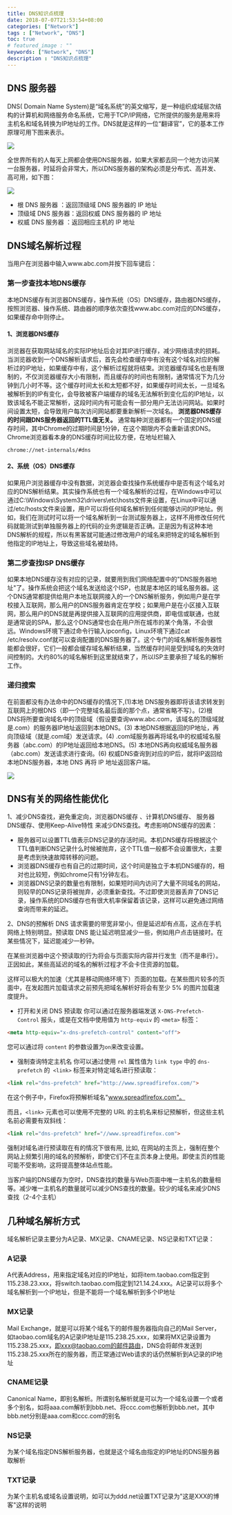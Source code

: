 ```yaml
---
title: DNS知识点梳理
date: 2018-07-07T21:53:54+08:00
categories: ["Network"]
tags : ["Network", "DNS"]
toc: true
# featured_image : ""
keywords: ["Network", "DNS"]
description : "DNS知识点梳理"
---
```



## DNS 服务器
DNS( Domain Name System)是“域名系统”的英文缩写，是一种组织成域层次结构的计算机和网络服务命名系统，它用于TCP/IP网络，它所提供的服务是用来将主机名和域名转换为IP地址的工作。DNS就是这样的一位“翻译官”，它的基本工作原理可用下图来表示。


![](https://img-1256541035.cos.ap-shanghai.myqcloud.com/imgs/dns-dns02.png)


全世界所有的人每天上网都会使用DNS服务器，如果大家都去同一个地方访问某一台服务器，时延将会非常大，所以DNS服务器的架构必须是分布式、高并发、高可用，如下图：

![](https://img-1256541035.cos.ap-shanghai.myqcloud.com/imgs/dns-dns01.jpg)


- 根 DNS 服务器 ：返回顶级域 DNS 服务器的 IP 地址
- 顶级域 DNS 服务器：返回权威 DNS 服务器的 IP 地址
- 权威 DNS 服务器 ：返回相应主机的 IP 地址

## DNS域名解析过程
当用户在浏览器中输入www.abc.com并按下回车键后：

### 第一步查找本地DNS缓存
本地DNS缓存有浏览器DNS缓存，操作系统（OS）DNS缓存，路由器DNS缓存，按照浏览器、操作系统、路由器的顺序依次查找www.abc.com对应的DNS缓存，如果缓存命中则停止。

#### 1、浏览器DNS缓存
浏览器在获取网站域名的实际IP地址后会对其IP进行缓存，减少网络请求的损耗。
当浏览器收到一个DNS解析请求后，首先会检查缓存中有没有这个域名对应的解析过的IP地址，如果缓存中有，这个解析过程就将结束。浏览器缓存域名也是有限制的，不仅浏览器缓存大小有限制，而且缓存的时间也有限制，通常情况下为几分钟到几小时不等。这个缓存时间太长和太短都不好，如果缓存时间太长，一旦域名被解析到的IP有变化，会导致被客户端缓存的域名无法解析到变化后的IP地址，以致该域名不能正常解析，这段时间内有可能会有一部分用户无法访问网站。如果时间设置太短，会导致用户每次访问网站都要重新解析一次域名。
**浏览器DNS缓存的时间跟DNS服务器返回的TTL值无关。**
通常每种浏览器都有一个固定的DNS缓存时间，其中Chrome的过期时间是1分钟，在这个期限内不会重新请求DNS。Chrome浏览器看本身的DNS缓存时间比较方便，在地址栏输入
```
chrome://net-internals/#dns
```
#### 2、系统（OS）DNS缓存
如果用户浏览器缓存中没有数据，浏览器会查找操作系统缓存中是否有这个域名对应的DNS解析结果。其实操作系统也有一个域名解析的过程，在Windows中可以通过C:\Windows\System32\drivers\etc\hosts文件来设置，在Linux中可以通过/etc/hosts文件来设置，用户可以将任何域名解析到任何能够访问的IP地址。例如，我们在测试时可以将一个域名解析到一台测试服务器上，这样不用修改任何代码就能测试到单独服务器上的代码的业务逻辑是否正确。正是因为有这种本地DNS解析的规程，所以有黑客就可能通过修改用户的域名来把特定的域名解析到他指定的IP地址上，导致这些域名被劫持。

### 第二步查找ISP DNS缓存
如果本地DNS缓存没有对应的记录，就要用到我们网络配置中的"DNS服务器地址"了。操作系统会把这个域名发送给这个ISP，也就是本地区的域名服务器。这个DNS通常都提供给用户本地互联网接入的一个DNS解析服务，例如用户是在学校接入互联网，那么用户的DNS服务器肯定在学校；如果用户是在小区接入互联网，那么用户的DNS就是再提供接入互联网的应用提供商，即电信或联通，也就是通常说的SPA，那么这个DNS通常也会在用户所在城市的某个角落，不会很远。Windows环境下通过命令行输入ipconfig，Linux环境下通过cat /etc/resolv.conf就可以查询配置的DNS服务器了。这个专门的域名解析服务器性能都会很好，它们一般都会缓存域名解析结果，当然缓存时间是受到域名的失效时间控制的。大约80%的域名解析到这里就结束了，所以ISP主要承担了域名的解析工作。

### 递归搜索
在前面都没有办法命中的DNS缓存的情况下,(1)本地 DNS服务器即将该请求转发到互联网上的根DNS（即一个完整域名最后面的那个点，通常省略不写）。(2)根DNS将所要查询域名中的顶级域（假设要查询www.abc.com，该域名的顶级域就是.com）的服务器IP地址返回到本地DNS。(3) 本地DNS根据返回的IP地址，再向顶级域（就是.com域）发送请求。(4) .com域服务器再将域名中的权威域名服务器（abc.com）的IP地址返回给本地DNS。(5) 本地DNS再向权威域名服务器（abc.com）发送请求进行查询。(6) 权威DNS查询到对应的IP后，就将IP返回给本地DNS服务器，本地 DNS 再将 IP 地址返回客户端。

![](https://img-1256541035.cos.ap-shanghai.myqcloud.com/imgs/dns-dns03.jpg)


## DNS有关的网络性能优化
1、减少DNS查找，避免重定向，浏览器DNS缓存 、计算机DNS缓存、 服务器DNS缓存、使用Keep-Alive特性 来减少DNS查找。考虑影响DNS缓存的因素：
- 服务器可以设置TTL值表示DNS记录的存活时间。本机DNS缓存将根据这个TTL值判断DNS记录什么时候被抛弃，这个TTL值一般都不会设置很大，主要是考虑到快速故障转移的问题。
- 浏览器DNS缓存也有自己的过期时间，这个时间是独立于本机DNS缓存的，相对也比较短，例如chrome只有1分钟左右。
- 浏览器DNS记录的数量也有限制，如果短时间内访问了大量不同域名的网站，则较早的DNS记录将被抛弃，必须重新查找。不过即使浏览器丢弃了DNS记录，操作系统的DNS缓存也有很大机率保留着该记录，这样可以避免通过网络查询而带来的延迟。

2、DNS的预解析
DNS 请求需要的带宽非常小，但是延迟却有点高，这点在手机网络上特别明显。预读取 DNS 能让延迟明显减少一些，例如用户点击链接时。在某些情况下，延迟能减少一秒钟。

在某些浏览器中这个预读取的行为将会与页面实际内容并行发生（而不是串行）。正因如此，某些高延迟的域名的解析过程才不会卡住资源的加载。

这样可以极大的加速（尤其是移动网络环境下）页面的加载。在某些图片较多的页面中，在发起图片加载请求之前预先把域名解析好将会有至少 5% 的图片加载速度提升。

- 打开和关闭 DNS 预读取
你可以通过在服务器端发送 `X-DNS-Prefetch-Control` 报头，或是在文档中使用值为 `http-equiv` 的 `<meta>` 标签：
```html
<meta http-equiv="x-dns-prefetch-control" content="off">
```
您可以通过将 `content` 的参数设置为`on`来改变设置。

- 强制查询特定主机名
你可以通过使用 `rel` 属性值为 `link type` 中的 `dns-prefetch` 的` <link>` 标签来对特定域名进行预读取：
```html
<link rel="dns-prefetch" href="http://www.spreadfirefox.com/">
```
在这个例子中，Firefox将预解析域名"www.spreadfirefox.com"。

而且，`<link>` 元素也可以使用不完整的 URL 的主机名来标记预解析，但这些主机名前必需要有双斜线：
```html
<link rel="dns-prefetch" href="//www.spreadfirefox.com">
```
强制对域名进行预读取在有的情况下很有用, 比如, 在网站的主页上，强制在整个网站上频繁引用的域名的预解析，即使它们不在主页本身上使用。即使主页的性能可能不受影响，这将提高整体站点性能。

当客户端的DNS缓存为空时，DNS查找的数量与Web页面中唯一主机名的数量相等。减少唯一主机名的数量就可以减少DNS查找的数量。较少的域名来减少DNS查找（2-4个主机）

## 几种域名解析方式

域名解析记录主要分为A记录、MX记录、CNAME记录、NS记录和TXT记录：

### A记录

A代表Address，用来指定域名对应的IP地址，如将item.taobao.com指定到115.238.23.xxx，将switch.taobao.com指定到121.14.24.xxx。A记录可以将多个域名解析到一个IP地址，但是不能将一个域名解析到多个IP地址

### MX记录

Mail Exchange，就是可以将某个域名下的邮件服务器指向自己的Mail Server，如taobao.com域名的A记录IP地址是115.238.25.xxx，如果将MX记录设置为115.238.25.xxx，即xxx@taobao.com的邮件路由，DNS会将邮件发送到115.238.25.xxx所在的服务器，而正常通过Web请求的话仍然解析到A记录的IP地址

### CNAME记录

Canonical Name，即别名解析。所谓别名解析就是可以为一个域名设置一个或者多个别名，如将aaa.com解析到bbb.net、将ccc.com也解析到bbb.net，其中bbb.net分别是aaa.com和ccc.com的别名

### NS记录

为某个域名指定DNS解析服务器，也就是这个域名由指定的IP地址的DNS服务器取解析

### TXT记录

为某个主机名或域名设置说明，如可以为ddd.net设置TXT记录为"这是XXX的博客"这样的说明

